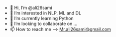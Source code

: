 - 👋 Hi, I’m @ali26sami
- 👀 I’m interested in NLP, ML and DL
- 🌱 I’m currently learning Python 
- 💞️ I’m looking to collaborate on ...
- 📫 How to reach me --> Mr.ali26sami@gmail.com

<!---
ali26sami/ali26sami is a ✨ special ✨ repository because its `README.md` (this file) appears on your GitHub profile.
You can click the Preview link to take a look at your changes.
--->
